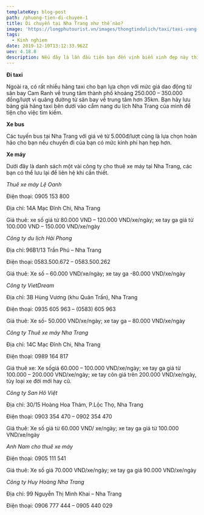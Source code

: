 ```yaml
---
templateKey: blog-post
path: /phuong-tien-di-chuyen-1
title: Di chuyển tại Nha Trang như thế nào?
image: 'https://longphutourist.vn/images/thongtindulich/taxi/taxi-vang-asia-nha-trang.jpg' 
tags:
  - Kinh nghiem
date: 2019-12-10T13:12:33.962Z
uev: 4.18.8
description: Nếu đây là lần đầu tiên bạn đến vịnh biển xinh đẹp này thì việc chuẩn bị cho mình một bản đồ thành phố Nha Trang trong túi sẽ vô cùng thích hợp để bạn không để bị lạc khi di chuyển nhé.
---
```


**Đi taxi**

Ngoài ra, có rất nhiều hãng taxi cho bạn lựa chọn với mức giá dao động từ sân bay Cam Ranh về trung tâm thành phố khoảng 250.000 – 350.000 đồng/lượt vì quãng đường từ sân bay về trung tâm hơn 35km. Bạn hãy lưu bảng giá hãng taxi bên dưới vào cẩm nang du lịch Nha Trang của mình để tiện cho việc tìm kiếm.



**Xe bus**

Các tuyến bus tại Nha Trang với giá vé từ 5.000đ/lượt cũng là lựa chọn hoàn hảo cho bạn nếu chuyến đi của bạn có mức kinh phí hạn hẹp hơn.

**Xe máy**

Dưới đây là danh sách một vài công ty cho thuê xe máy tại Nha Trang, các bạn có thể lưu lại để liên hệ khi cần thiết.

*Thuê xe máy Lệ Oanh*

Điện thoại: 0905 153 800

Địa chỉ: 14A Mạc Đĩnh Chi, Nha Trang

Giá thuê: xe số giá từ 80.000 VND – 120.000 VND/xe/ngày; xe tay ga giá từ 100.000 VND – 150.000 VND/xe/ngày

*Công ty du lịch Hải Phong*

Địa chỉ: 96B1/13 Trần Phú – Nha Trang

Điện thoại: 0583.500.672 – 0583.500.262

Giá thuê: Xe số – 60.000 VND/xe/ngày; xe tay ga -80.000 VND/xe/ngày

*Công ty VietDream*

Địa chỉ: 3B Hùng Vương (khu Quân Trấn), Nha Trang

Điện thoại: 0935 605 963 – (0583) 605 963

Giá thuê: Xe số- 50.000 VND/xe/ngày; xe tay ga – 80.000 VND/xe/ngày

*Công ty Thuê xe máy Nha Trang*

Địa chỉ: 14C Mạc Đĩnh Chi, Nha Trang

Điện thoại: 0989 164 817

Giá thuê xe: Xe sốgiá 60.000 – 100.000 VND/xe/ngày; xe tay ga giá từ 100.000 – 200.000 VND/xe/ngày; xe tay côn giá trên 200.000 VND/xe/ngày, tùy loại xe đời mới hay cũ.

*Công ty San Hô Việt*

Địa chỉ: 30/15 Hoàng Hoa Thám, P.Lộc Thọ, Nha Trang

Điện thoại: 0903 354 470 – 0902 354 470

Giá thuê: Xe số giá từ 60.000 VND/ xe/ngày; xe tay ga giá từ 100.000 VND/xe/ngày

*Anh Nam cho thuê xe máy*

Điện thoại: 0905 111 541

Giá thuê: Xe số giá 70.000 VND/xe/ngày; xe tay ga giá 90.000 VND/xe/ngày

*Công ty Huy Hoàng Nha Trang*

Địa chỉ: 99 Nguyễn Thị Minh Khai – Nha Trang

Điện thoại: 0906 777 444 – 0905 440 029